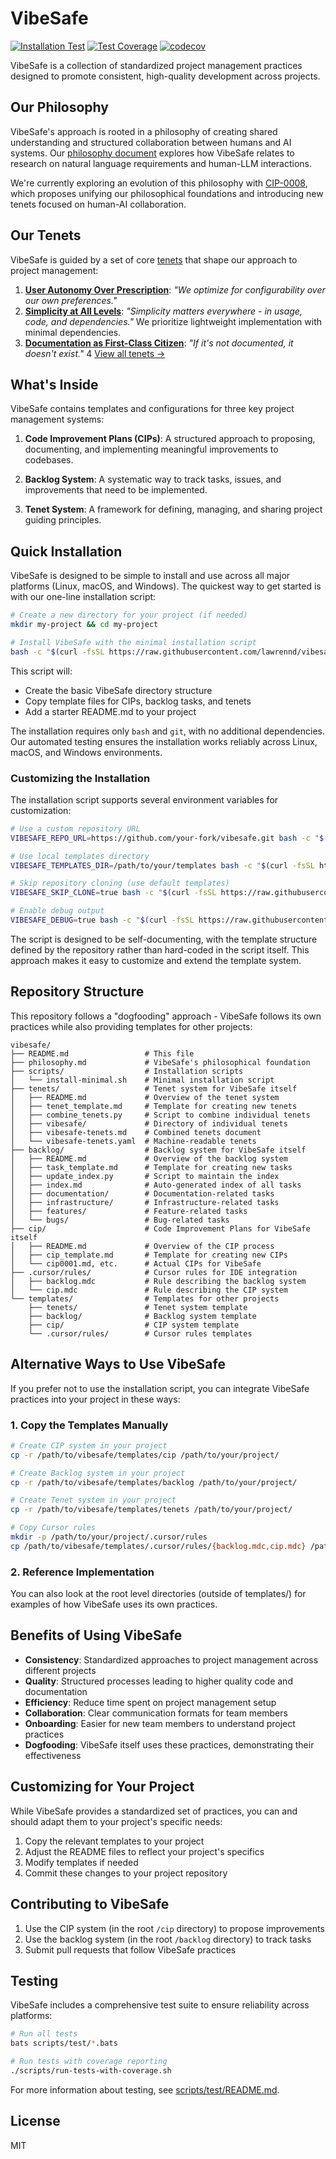 # VibeSafe

[![Installation Test](https://github.com/lawrennd/vibesafe/actions/workflows/installation-test.yml/badge.svg)](https://github.com/lawrennd/vibesafe/actions/workflows/installation-test.yml)
[![Test Coverage](https://github.com/lawrennd/vibesafe/actions/workflows/test-coverage.yml/badge.svg)](https://github.com/lawrennd/vibesafe/actions/workflows/test-coverage.yml)
[![codecov](https://codecov.io/gh/lawrennd/vibesafe/branch/main/graph/badge.svg)](https://codecov.io/gh/lawrennd/vibesafe)

VibeSafe is a collection of standardized project management practices designed to promote consistent, high-quality development across projects.

## Our Philosophy

VibeSafe's approach is rooted in a philosophy of creating shared understanding and structured collaboration between humans and AI systems. Our [philosophy document](philosophy.md) explores how VibeSafe relates to research on natural language requirements and human-LLM interactions.

We're currently exploring an evolution of this philosophy with [CIP-0008](cip/cip0008.md), which proposes unifying our philosophical foundations and introducing new tenets focused on human-AI collaboration.

## Our Tenets

VibeSafe is guided by a set of core [tenets](tenets/vibesafe-tenets.md) that shape our approach to project management:

1. **[User Autonomy Over Prescription](tenets/vibesafe/user-autonomy.md)**: *"We optimize for configurability over our own preferences."*
2. **[Simplicity at All Levels](tenets/vibesafe/simplicity-of-use.md)**: *"Simplicity matters everywhere - in usage, code, and dependencies."* We prioritize lightweight implementation with minimal dependencies.
3. **[Documentation as First-Class Citizen](tenets/vibesafe/documentation-first.md)**: *"If it's not documented, it doesn't exist."*
4
[View all tenets →](tenets/vibesafe-tenets.md)

## What's Inside

VibeSafe contains templates and configurations for three key project management systems:

1. **Code Improvement Plans (CIPs)**: A structured approach to proposing, documenting, and implementing meaningful improvements to codebases.

2. **Backlog System**: A systematic way to track tasks, issues, and improvements that need to be implemented.

3. **Tenet System**: A framework for defining, managing, and sharing project guiding principles.

## Quick Installation

VibeSafe is designed to be simple to install and use across all major platforms (Linux, macOS, and Windows). The quickest way to get started is with our one-line installation script:

```bash
# Create a new directory for your project (if needed)
mkdir my-project && cd my-project

# Install VibeSafe with the minimal installation script
bash -c "$(curl -fsSL https://raw.githubusercontent.com/lawrennd/vibesafe/main/scripts/install-minimal.sh)"
```

This script will:
- Create the basic VibeSafe directory structure
- Copy template files for CIPs, backlog tasks, and tenets
- Add a starter README.md to your project

The installation requires only `bash` and `git`, with no additional dependencies. Our automated testing ensures the installation works reliably across Linux, macOS, and Windows environments.

### Customizing the Installation

The installation script supports several environment variables for customization:

```bash
# Use a custom repository URL
VIBESAFE_REPO_URL=https://github.com/your-fork/vibesafe.git bash -c "$(curl -fsSL https://raw.githubusercontent.com/lawrennd/vibesafe/main/scripts/install-minimal.sh)"

# Use local templates directory
VIBESAFE_TEMPLATES_DIR=/path/to/your/templates bash -c "$(curl -fsSL https://raw.githubusercontent.com/lawrennd/vibesafe/main/scripts/install-minimal.sh)"

# Skip repository cloning (use default templates)
VIBESAFE_SKIP_CLONE=true bash -c "$(curl -fsSL https://raw.githubusercontent.com/lawrennd/vibesafe/main/scripts/install-minimal.sh)"

# Enable debug output
VIBESAFE_DEBUG=true bash -c "$(curl -fsSL https://raw.githubusercontent.com/lawrennd/vibesafe/main/scripts/install-minimal.sh)"
```

The script is designed to be self-documenting, with the template structure defined by the repository rather than hard-coded in the script itself. This approach makes it easy to customize and extend the template system.

## Repository Structure

This repository follows a "dogfooding" approach - VibeSafe follows its own practices while also providing templates for other projects:

```
vibesafe/
├── README.md                 # This file
├── philosophy.md             # VibeSafe's philosophical foundation
├── scripts/                  # Installation scripts
│   └── install-minimal.sh    # Minimal installation script
├── tenets/                   # Tenet system for VibeSafe itself
│   ├── README.md             # Overview of the tenet system
│   ├── tenet_template.md     # Template for creating new tenets
│   ├── combine_tenets.py     # Script to combine individual tenets
│   ├── vibesafe/             # Directory of individual tenets
│   ├── vibesafe-tenets.md    # Combined tenets document
│   └── vibesafe-tenets.yaml  # Machine-readable tenets
├── backlog/                  # Backlog system for VibeSafe itself
│   ├── README.md             # Overview of the backlog system
│   ├── task_template.md      # Template for creating new tasks
│   ├── update_index.py       # Script to maintain the index
│   ├── index.md              # Auto-generated index of all tasks
│   ├── documentation/        # Documentation-related tasks
│   ├── infrastructure/       # Infrastructure-related tasks
│   ├── features/             # Feature-related tasks
│   └── bugs/                 # Bug-related tasks
├── cip/                      # Code Improvement Plans for VibeSafe itself
│   ├── README.md             # Overview of the CIP process
│   ├── cip_template.md       # Template for creating new CIPs
│   └── cip0001.md, etc.      # Actual CIPs for VibeSafe
├── .cursor/rules/            # Cursor rules for IDE integration
│   ├── backlog.mdc           # Rule describing the backlog system
│   └── cip.mdc               # Rule describing the CIP system
└── templates/                # Templates for other projects
    ├── tenets/               # Tenet system template
    ├── backlog/              # Backlog system template
    ├── cip/                  # CIP system template
    └── .cursor/rules/        # Cursor rules templates
```

## Alternative Ways to Use VibeSafe

If you prefer not to use the installation script, you can integrate VibeSafe practices into your project in these ways:

### 1. Copy the Templates Manually

```bash
# Create CIP system in your project
cp -r /path/to/vibesafe/templates/cip /path/to/your/project/

# Create Backlog system in your project
cp -r /path/to/vibesafe/templates/backlog /path/to/your/project/

# Create Tenet system in your project
cp -r /path/to/vibesafe/templates/tenets /path/to/your/project/

# Copy Cursor rules
mkdir -p /path/to/your/project/.cursor/rules
cp /path/to/vibesafe/templates/.cursor/rules/{backlog.mdc,cip.mdc} /path/to/your/project/.cursor/rules/
```

### 2. Reference Implementation

You can also look at the root level directories (outside of templates/) for examples of how VibeSafe uses its own practices.

## Benefits of Using VibeSafe

- **Consistency**: Standardized approaches to project management across different projects
- **Quality**: Structured processes leading to higher quality code and documentation
- **Efficiency**: Reduce time spent on project management setup
- **Collaboration**: Clear communication formats for team members
- **Onboarding**: Easier for new team members to understand project practices
- **Dogfooding**: VibeSafe itself uses these practices, demonstrating their effectiveness

## Customizing for Your Project

While VibeSafe provides a standardized set of practices, you can and should adapt them to your project's specific needs:

1. Copy the relevant templates to your project
2. Adjust the README files to reflect your project's specifics
3. Modify templates if needed
4. Commit these changes to your project repository

## Contributing to VibeSafe

1. Use the CIP system (in the root `/cip` directory) to propose improvements
2. Use the backlog system (in the root `/backlog` directory) to track tasks
3. Submit pull requests that follow VibeSafe practices

## Testing

VibeSafe includes a comprehensive test suite to ensure reliability across platforms:

```bash
# Run all tests
bats scripts/test/*.bats

# Run tests with coverage reporting
./scripts/run-tests-with-coverage.sh
```

For more information about testing, see [scripts/test/README.md](scripts/test/README.md).

## License

MIT
